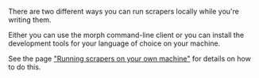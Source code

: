 There are two different ways you can run scrapers locally while you're writing
them.

Either you can use the morph command-line client or you can install the
development tools for your language of choice on your machine.

See the page
["Running scrapers on your own machine"](<%= run_locally_documentation_index_path %>)
for details on how to do this.
